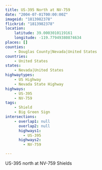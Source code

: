 ```yaml
---
title: US-395 North at NV-759
date: "2004-07-01T00:00:00Z"
imageid: "1813982378"
flickrid: "1813982378"
location:
    latitude: 39.0003010119161
    longitude: -119.77949380874634
places: []
counties:
    - Douglas County|Nevada|United States
countries:
    - United States
states:
    - Nevada|United States
highwaytypes:
    - US Highway
    - Nevada State Highway
highways:
    - US-395
    - NV-759
tags:
    - Shield
    - Big Green Sign
intersections:
    - overlap1: null
      overlap2: null
      highways1:
        - US-395
      highways2:
        - NV-759

---
```

US-395 north at NV-759 Shields